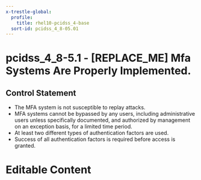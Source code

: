 ```yaml
---
x-trestle-global:
  profile:
    title: rhel10-pcidss_4-base
  sort-id: pcidss_4_8-05.01
---
```


# pcidss_4_8-5.1 - \[REPLACE_ME\] Mfa Systems Are Properly Implemented.

## Control Statement

- The MFA system is not susceptible to replay attacks.
- MFA systems cannot be bypassed by any users, including administrative users unless
specifically documented, and authorized by management on an exception basis, for a limited
time period.
- At least two different types of authentication factors are used.
- Success of all authentication factors is required before access is granted.

# Editable Content

<!-- Make additions and edits below -->
<!-- The above represents the contents of the control as received by the profile, prior to additions. -->
<!-- If the profile makes additions to the control, they will appear below. -->
<!-- The above markdown may not be edited but you may edit the content below, and/or introduce new additions to be made by the profile. -->
<!-- If there is a yaml header at the top, parameter values may be edited. Use --set-parameters to incorporate the changes during assembly. -->
<!-- The content here will then replace what is in the profile for this control, after running profile-assemble. -->
<!-- The current profile has no added parts for this control, but you may add new ones here. -->
<!-- Each addition must have a heading either of the form ## Control my_addition_name -->
<!-- or ## Part a. (where the a. refers to one of the control statement labels.) -->
<!-- "## Control" parts are new parts added after the statement part. -->
<!-- "## Part" parts are new parts added into the top-level statement part with that label. -->
<!-- Subparts may be added with nested hash levels of the form ### My Subpart Name -->
<!-- underneath the parent ## Control or ## Part being added -->
<!-- See https://oscal-compass.github.io/compliance-trestle/tutorials/ssp_profile_catalog_authoring/ssp_profile_catalog_authoring for guidance. -->
